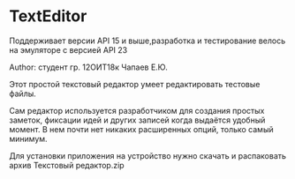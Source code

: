 # TextEditor
Поддерживает версии API 15 и выше,разработка и тестирование велось на эмуляторе с версией API 23 

Author: студент гр. 12ОИТ18к Чапаев Е.Ю.

Этот простой текстовый редактор умеет редактировать тестовые файлы.

Сам редактор используется разработчиком для создания простых заметок,
фиксации идей и других записей когда выдаётся удобный момент.
В нем почти нет никаких расширенных опций, только самый минимум.

Для установки приложения на устройство нужно скачать и распаковать архив Текстовый редактор.zip


